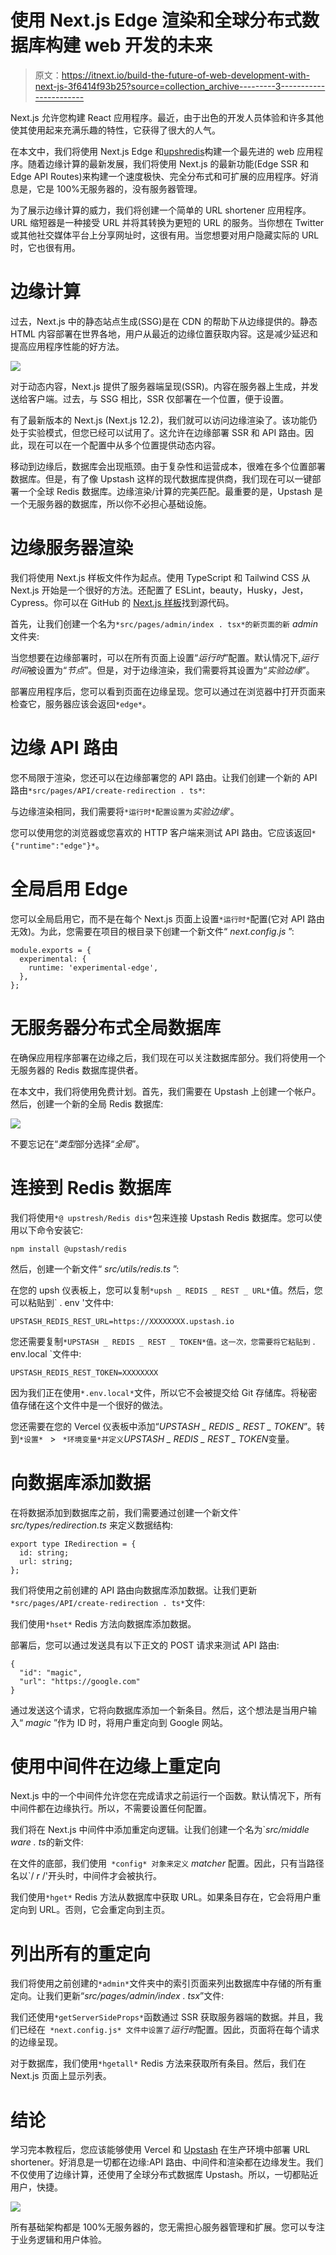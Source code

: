 # 使用 Next.js Edge 渲染和全球分布式数据库构建 web 开发的未来

> 原文：<https://itnext.io/build-the-future-of-web-development-with-next-js-3f6414f93b25?source=collection_archive---------3----------------------->

Next.js 允许您构建 React 应用程序。最近，由于出色的开发人员体验和许多其他使其使用起来充满乐趣的特性，它获得了很大的人气。

在本文中，我们将使用 Next.js Edge 和[upshredis](https://upstash.com/?utm_source=remi1)构建一个最先进的 web 应用程序。随着边缘计算的最新发展，我们将使用 Next.js 的最新功能(Edge SSR 和 Edge API Routes)来构建一个速度极快、完全分布式和可扩展的应用程序。好消息是，它是 100%无服务器的，没有服务器管理。

为了展示边缘计算的威力，我们将创建一个简单的 URL shortener 应用程序。URL 缩短器是一种接受 URL 并将其转换为更短的 URL 的服务。当你想在 Twitter 或其他社交媒体平台上分享网址时，这很有用。当您想要对用户隐藏实际的 URL 时，它也很有用。

# **边缘计算**

过去，Next.js 中的静态站点生成(SSG)是在 CDN 的帮助下从边缘提供的。静态 HTML 内容部署在世界各地，用户从最近的边缘位置获取内容。这是减少延迟和提高应用程序性能的好方法。

![](img/172df7bab42e5ec61bc089053c90a9b5.png)

对于动态内容，Next.js 提供了服务器端呈现(SSR)。内容在服务器上生成，并发送给客户端。过去，与 SSG 相比，SSR 仅部署在一个位置，便于设置。

有了最新版本的 Next.js (Next.js 12.2)，我们就可以访问边缘渲染了。该功能仍处于实验模式，但您已经可以试用了。这允许在边缘部署 SSR 和 API 路由。因此，现在可以在一个配置中从多个位置提供动态内容。

移动到边缘后，数据库会出现瓶颈。由于复杂性和运营成本，很难在多个位置部署数据库。但是，有了像 Upstash 这样的现代数据库提供商，我们现在可以一键部署一个全球 Redis 数据库。边缘渲染/计算的完美匹配。最重要的是，Upstash 是一个无服务器的数据库，所以你不必担心基础设施。

# **边缘服务器渲染**

我们将使用 Next.js 样板文件作为起点。使用 TypeScript 和 Tailwind CSS 从 Next.js 开始是一个很好的方法。还配置了 ESLint，beauty，Husky，Jest，Cypress。你可以在 GitHub 的 [Next.js 样板](https://github.com/ixartz/Next-js-Boilerplate)找到源代码。

首先，让我们创建一个名为`*src/pages/admin/index . tsx*的新页面的新` *admin* 文件夹:

当您想要在边缘部署时，可以在所有页面上设置“*运行时*”配置。默认情况下,*运行时间*被设置为“*节点*”。但是，对于边缘渲染，我们需要将其设置为“*实验边缘*”。

部署应用程序后，您可以看到页面在边缘呈现。您可以通过在浏览器中打开页面来检查它，服务器应该会返回` *edge* `。

# **边缘 API 路由**

您不局限于渲染，您还可以在边缘部署您的 API 路由。让我们创建一个新的 API 路由`*src/pages/API/create-redirection . ts*`:

与边缘渲染相同，我们需要将`*运行时*配置设置为`*实验边缘*'。

您可以使用您的浏览器或您喜欢的 HTTP 客户端来测试 API 路由。它应该返回` *{"runtime":"edge"}* `。

# **全局启用 Edge**

您可以全局启用它，而不是在每个 Next.js 页面上设置`*运行时*`配置(它对 API 路由无效)。为此，您需要在项目的根目录下创建一个新文件“ *next.config.js* ”:

```
module.exports = {
  experimental: {
    runtime: 'experimental-edge',
  },
};
```

# **无服务器分布式全局数据库**

在确保应用程序部署在边缘之后，我们现在可以关注数据库部分。我们将使用一个无服务器的 Redis 数据库提供者。

在本文中，我们将使用免费计划。首先，我们需要在 Upstash 上创建一个帐户。然后，创建一个新的全局 Redis 数据库:

![](img/836e76bd38bb00d006cdc8bc9978bb06.png)

不要忘记在“*类型*部分选择“*全局*”。

# **连接到 Redis 数据库**

我们将使用`*@ upstresh/Redis dis*`包来连接 Upstash Redis 数据库。您可以使用以下命令安装它:

```
npm install @upstash/redis
```

然后，创建一个新文件“ *src/utils/redis.ts* ”:

在您的 upsh 仪表板上，您可以复制`*upsh _ REDIS _ REST _ URL*`值。然后，您可以粘贴到` . env '文件中:

```
UPSTASH_REDIS_REST_URL=https://XXXXXXXX.upstash.io
```

您还需要复制`*UPSTASH _ REDIS _ REST _ TOKEN*值。这一次，您需要将它粘贴到` . env.local `文件中:

```
UPSTASH_REDIS_REST_TOKEN=XXXXXXXX
```

因为我们正在使用` *.env.local* `文件，所以它不会被提交给 Git 存储库。将秘密值存储在这个文件中是一个很好的做法。

您还需要在您的 Vercel 仪表板中添加“*UPSTASH _ REDIS _ REST _ TOKEN*”。转到`*设置* ` > ` *环境变量*并定义`*UPSTASH _ REDIS _ REST _ TOKEN*变量。

# **向数据库添加数据**

在将数据添加到数据库之前，我们需要通过创建一个新文件` *src/types/redirection.ts* 来定义数据结构:

```
export type IRedirection = {
  id: string;
  url: string;
};
```

我们将使用之前创建的 API 路由向数据库添加数据。让我们更新`*src/pages/API/create-redirection . ts*`文件:

我们使用` *hset* ` Redis 方法向数据库添加数据。

部署后，您可以通过发送具有以下正文的 POST 请求来测试 API 路由:

```
{
  "id": "magic",
  "url": "https://google.com"
}
```

通过发送这个请求，它将向数据库添加一个新条目。然后，这个想法是当用户输入“ *magic* ”作为 ID 时，将用户重定向到 Google 网站。

# **使用中间件在边缘上重定向**

Next.js 中的一个中间件允许您在完成请求之前运行一个函数。默认情况下，所有中间件都在边缘执行。所以，不需要设置任何配置。

我们将在 Next.js 中间件中添加重定向逻辑。让我们创建一个名为`*src/middle ware . ts*的新文件:

在文件的底部，我们使用` *config* 对象来定义` *matcher* 配置。因此，只有当路径名以`/ *r* /'开头时，中间件才会被执行。

我们使用` *hget* ` Redis 方法从数据库中获取 URL。如果条目存在，它会将用户重定向到 URL。否则，它会重定向到主页。

# 列出所有的重定向

我们将使用之前创建的` *admin* `文件夹中的索引页面来列出数据库中存储的所有重定向。让我们更新“*src/pages/admin/index . tsx*”文件:

我们还使用` *getServerSideProps* `函数通过 SSR 获取服务器端的数据。并且，我们已经在` *next.config.js* 文件中设置了`*运行时*配置。因此，页面将在每个请求的边缘呈现。

对于数据库，我们使用` *hgetall* ` Redis 方法来获取所有条目。然后，我们在 Next.js 页面上显示列表。

# 结论

学习完本教程后，您应该能够使用 Vercel 和 [Upstash](https://upstash.com/?utm_source=remi1) 在生产环境中部署 URL shortener。好消息是一切都在边缘:API 路由、中间件和渲染都在边缘发生。我们不仅使用了边缘计算，还使用了全球分布式数据库 Upstash。所以，一切都贴近用户，快捷。

![](img/149c3f491525e4ec46b3bc47fe0db68e.png)

所有基础架构都是 100%无服务器的，您无需担心服务器管理和扩展。您可以专注于业务逻辑和用户体验。
